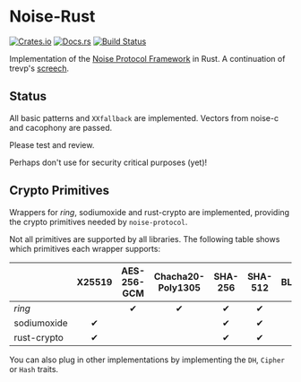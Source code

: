 # Noise-Rust

[![Crates.io](https://img.shields.io/crates/v/noise-protocol.svg)](https://crates.io/crates/noise-protocol)
[![Docs.rs](https://docs.rs/noise-protocol/badge.svg)](https://docs.rs/noise-protocol)
[![Build Status](https://travis-ci.org/sopium/noise-rust.svg?branch=master)](https://travis-ci.org/sopium/noise-rust)

Implementation of the [Noise Protocol
Framework](http://noiseprotocol.org) in Rust. A continuation of
trevp's [screech](https://github.com/trevp/screech).

## Status

All basic patterns and `XXfallback` are implemented. Vectors from
noise-c and cacophony are passed.

Please test and review.

Perhaps don't use for security critical purposes (yet)!

## Crypto Primitives

Wrappers for _ring_, sodiumoxide and rust-crypto are implemented,
providing the crypto primitives needed by `noise-protocol`.

Not all primitives are supported by all libraries. The following
table shows which primitives each wrapper supports:

|             | X25519 | AES-256-GCM | Chacha20-Poly1305 | SHA-256 | SHA-512 | BLAKE2s | BLAKE2b |
|-------------|:------:|:-----------:|:-----------------:|:-------:|:-------:|:-------:|:-------:|
| _ring_      |        | ✔           | ✔                 | ✔       | ✔       |         |         |
| sodiumoxide | ✔      |             |                   | ✔       | ✔       |         | ✔       |
| rust-crypto | ✔      |             |                   | ✔       | ✔       | ✔       | ✔       |

You can also plug in other implementations by implementing the `DH`,
`Cipher` or `Hash` traits.
